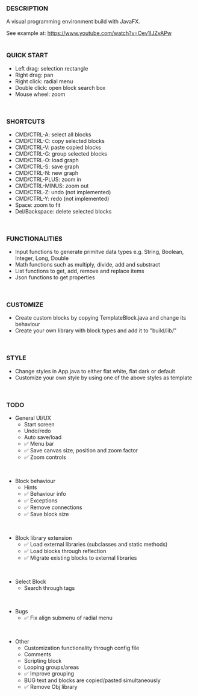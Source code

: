 ### DESCRIPTION<br>
A visual programming environment build with JavaFX.<br>

See example at: https://www.youtube.com/watch?v=Oev1IJZvAPw
<br><br>

### QUICK START
* Left drag: selection rectangle
* Right drag: pan
* Right click: radial menu
* Double click: open block search box
* Mouse wheel: zoom
<br>

### SHORTCUTS
* CMD/CTRL-A: select all blocks
* CMD/CTRL-C: copy selected blocks
* CMD/CTRL-V: paste copied blocks
* CMD/CTRL-G: group selected blocks
* CMD/CTRL-O: load graph
* CMD/CTRL-S: save graph
* CMD/CTRL-N: new graph
* CMD/CTRL-PLUS: zoom in
* CMD/CTRL-MINUS: zoom out
* CMD/CTRL-Z: undo (not implemented)
* CMD/CTRL-Y: redo (not implemented)
* Space: zoom to fit
* Del/Backspace: delete selected blocks
<br>

### FUNCTIONALITIES
* Input functions to generate primitve data types e.g. String, Boolean, Integer, Long, Double
* Math functions such as multiply, divide, add and substract
* List functions to get, add, remove and replace items
* Json functions to get properties
<br>

### CUSTOMIZE
* Create custom blocks by copying TemplateBlock.java and change its behaviour
* Create your own library with block types and add it to "build/lib/"
<br>

### STYLE
* Change styles in App.java to either flat white, flat dark or default
* Customize your own style by using one of the above styles as template
<br>


### TODO
* General UI/UX
    * Start screen
    * Undo/redo
    * Auto save/load
    * ✅ Menu bar
    * ✅ Save canvas size, position and zoom factor
    * ✅ Zoom controls
<br>

* Block behaviour
    * Hints
    * ✅ Behaviour info
    * ✅ Exceptions
    * ✅ Remove connections
    * ✅ Save block size
<br>

* Block library extension
    * ✅ Load external libraries (subclasses and static methods)
    * ✅ Load blocks through reflection
    * ✅ Migrate existing blocks to external libraries
<br>

* Select Block
    * Search through tags
<br>

* Bugs
    * ✅ Fix align submenu of radial menu
<br>

* Other
    * Customization functionality through config file
    * Comments
    * Scripting block
    * Looping groups/areas
    * ✅ Improve grouping
    * BUG text and blocks are copied/pasted simultaneously
    * ✅ Remove Obj library
